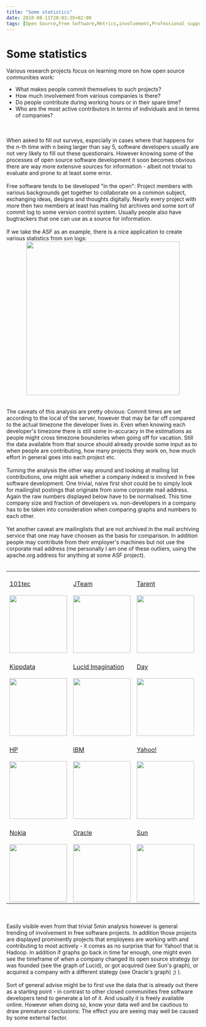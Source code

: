 ```yaml
---
title: "Some statistics"
date: 2010-08-11T20:03:35+02:00
tags: [Open Source,Free Software,Metrics,involvement,Professional support,Hacking,]
---
```


# Some statistics


Various research projects focus on learning more on how open source communities work:<br><ul><li>What makes people 
commit themselves to such projects?<br><li>How much involvement from various companies is there?<br><li>Do people 
contribute during working hours or in their spare time?<br><li>Who are the most active contributors in terms of 
individuals and in terms of companies?<br></ul><br><br>When asked to fill out surveys, especially in cases where that 
happens for the n-th time with n being larger than say 5, software developers usually are not very likely to fill out 
these questionairs. However knowing some of the processes of open source software development it soon becomes obvious 
there are way more extensive sources for information - albeit not trivial to evaluate and prone to at least some 
error.<br><br>Free software tends to be developed "in the open": Project members with various backgrounds get together 
to collaborate on a common subject, exchanging ideas, designs and thoughts digitally. Nearly every project with more 
then two members at least has mailing list archives and some sort of commit log to some version control system. Usually 
people also have bugtrackers that one can use as a source for information.<br><br>If we take the ASF as an example, 
there is a nice application to create various statistics from svn logs:<br><center><a 
href="http://svnsearch.org/svnsearch/repos/ASF/search?view=plot&kind=day&kind=week&plotsort=commits"><img 
src="http://isabel-drost.de/Bilder/wordpress/commits.jpeg" width="400"/></a></center><br><br>The caveats of this 
analysis are pretty obvious: Commit times are set according to the local of the server, however that may be far off 
compared to the actual timezone the developer lives in. Even when knowing each developer's timezone there is still some 
in-accuracy in the estimations as people might cross timezone bounderies when going off for vacation. Still the data 
available from that source should already provide some input as to when people are contributing, how many projects they 
work on, how much effort in general goes into each project etc.<br><br>Turning the analysis the other way around and 
looking at mailing list contributions, one might ask whether a company indeed is involved in free software development. 
One trivial, naive first shot could be to simply look for mailinglist postings that originate from some corporate mail 
address. Again the raw numbers displayed below have to be normalised. This time company size and fraction of developers 
vs. non-developers in a company has to be taken into consideration when comparing graphs and numbers to each 
other.<br><br>Yet another caveat are mailinglists that are not archived in the mail archiving service that one may have 
choosen as the basis for comparison. In addition people may contribute from their employer's machines but not use the 
corporate mail address (me personally I am one of these outliers, using the apache.org address for anything at some ASF 
project).<br><br><table><tr><td><br><a href="http://101tec.com">101tec</a><br><br><img 
src="http://isabel-drost.de/Bilder/wordpress/101tec.jpeg" width="150"/></td><td><br><a 
href="http://jteam.nl">JTeam</a><br><br><img src="http://isabel-drost.de/Bilder/wordpress/jteam.jpeg" 
width="150"/></td><td><br><a href="http://tarent.de">Tarent</a><br><br><img 
src="http://isabel-drost.de/Bilder/wordpress/tarent.jpeg" width="150"/><br></td></tr><tr><td><br><a 
href="http://kippdata.de">Kippdata</a><br><br><img src="http://isabel-drost.de/Bilder/wordpress/kippdata.jpeg" 
width="150"/></td><td><br><a href="http://lucidimagination.com">Lucid Imagination</a><br><br><img 
src="http://isabel-drost.de/Bilder/wordpress/lucid.jpeg" width="150"/></td><td><br><a 
href="http://day.com">Day</a><br><br><img src="http://isabel-drost.de/Bilder/wordpress/day.jpeg" 
width="150"/></td><td><br></td></tr><tr><td><br><a href="http://hp.com">HP</a><br><br><img 
src="http://isabel-drost.de/Bilder/wordpress/hp.jpeg" width="150"/></td><td><br><a 
href="http://ibm.com">IBM</a><br><br><img src="http://isabel-drost.de/Bilder/wordpress/ibm.jpeg" 
width="150"/></td><td><br><a href="http://yahoo.com">Yahoo!</a><br><br><img 
src="http://isabel-drost.de/Bilder/wordpress/yahoo.jpeg" width="150"/><br></td></tr><tr><td><br><a 
href="http://nokia.com">Nokia</a><br><br><img src="http://isabel-drost.de/Bilder/wordpress/nokia.jpeg" 
width="150"/></td><td><br><a href="http://oracle.com">Oracle</a><br><br><img 
src="http://isabel-drost.de/Bilder/wordpress/oracle.jpeg" width="150"/></td><td><br><a 
href="http://sun.com">Sun</a><br><br><img src="http://isabel-drost.de/Bilder/wordpress/sun.jpeg" 
width="150"/><br></td></tr></table><br><br>Easily visible even from that trivial 5min analysis however is general 
trending of involvement in free software projects. In addition those projects are displayed prominently projects that 
employees are working with and contributing to most actively - it comes as no surprise that for Yahoo! that is Hadoop. 
In addition if graphs go back in time far enough, one might even see the timeframe of when a company changed its open 
source strategy (or was founded (see the graph of Lucid), or got acquired (see Sun's graph), or acquired a company with 
a different stategy (see Oracle's graph) ;) ).<br><br>Sort of general advise might be to first use the data that is 
already out there as a starting point - in contrast to other closed communities free software developers tend to 
generate a lot of it. And usually it is freely available online. However when doing so, know your data well and be 
cautious to draw premature conclusions: The effect you are seeing may well be caused by some external factor.
